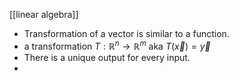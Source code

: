 [[linear algebra]]
- Transformation of a vector is similar to a function.
- a transformation $T:\mathbb{R}^n\rightarrow\mathbb{R}^m$ aka $T(\vec{x})=\vec{y}$
- There is a unique output for every input.
- 